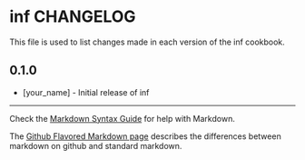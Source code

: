 inf CHANGELOG
=============

This file is used to list changes made in each version of the inf cookbook.

0.1.0
-----
- [your_name] - Initial release of inf

- - -
Check the [Markdown Syntax Guide](http://daringfireball.net/projects/markdown/syntax) for help with Markdown.

The [Github Flavored Markdown page](http://github.github.com/github-flavored-markdown/) describes the differences between markdown on github and standard markdown.
